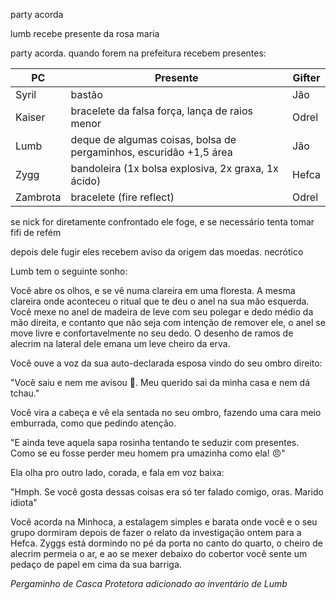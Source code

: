 party acorda

lumb recebe presente da rosa maria

party acorda. quando forem na prefeitura recebem presentes:

| PC       | Presente                                                        | Gifter |
| -------- | --------------------------------------------------------------- | ------ |
| Syril    | bastão                                                          | Jão    |
| Kaiser   | bracelete da falsa força, lança de raios menor                  | Odrel  |
| Lumb     | deque de algumas coisas, bolsa de pergaminhos, escuridão +1,5 área | Jão    | 
| Zygg     | bandoleira (1x bolsa explosiva, 2x graxa, 1x ácido)             | Hefca  |
| Zambrota | bracelete (fire reflect)                                        | Odrel  |

se nick for diretamente confrontado ele foge, e se necessário tenta tomar fifi de refém

depois dele fugir eles recebem aviso da origem das moedas.
necrótico

Lumb tem o seguinte sonho:

Você abre os olhos, e se vê numa clareira em uma floresta. A mesma clareira onde aconteceu o ritual que te deu o anel na sua mão esquerda. Você mexe no anel de madeira de leve com seu polegar e dedo médio da mão direita, e contanto que não seja com intenção de remover ele, o anel se move livre e confortavelmente no seu dedo. O desenho de ramos de alecrim na lateral dele emana um leve cheiro da erva.

Você ouve a voz da sua  auto-declarada esposa vindo do seu ombro direito:

"Você saiu e nem me avisou 🥺. Meu querido sai da minha casa e nem dá tchau."

Você vira a cabeça e vê ela sentada no seu ombro, fazendo uma cara meio emburrada, como que pedindo atenção.

"E ainda teve aquela sapa rosinha tentando te seduzir com presentes. Como se eu fosse perder meu homem pra umazinha como ela! 😠"

Ela olha pro outro lado, corada, e fala em voz baixa:

"Hmph. Se você gosta dessas coisas era só ter falado comigo, oras. Marido idiota"

Você acorda na Minhoca, a estalagem simples e barata onde você e o seu grupo dormiram depois de fazer o relato da investigação ontem para a Hefca. Zyggs está dormindo no pé da porta no canto do quarto, o cheiro de alecrim permeia o ar, e ao se mexer debaixo do cobertor você sente um pedaço de papel em cima da sua barriga.

*Pergaminho de Casca Protetora adicionado ao inventário de Lumb*

